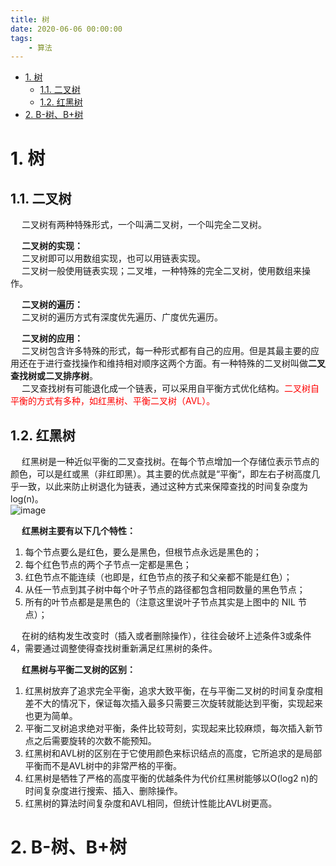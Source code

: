 ```yaml
---
title: 树
date: 2020-06-06 00:00:00
tags:
    - 算法
---
```


<!-- TOC -->

- [1. 树](#1-树)
    - [1.1. 二叉树](#11-二叉树)
    - [1.2. 红黑树](#12-红黑树)
- [2. B-树、B+树](#2-b-树b树)

<!-- /TOC -->

<!--
AVL树
https://mp.weixin.qq.com/s/7MJWagl_L-ZFlLtKdJwbFQ

-->

# 1. 树  
## 1.1. 二叉树  
&emsp; 二叉树有两种特殊形式，一个叫满二叉树，一个叫完全二叉树。  

&emsp; **二叉树的实现：**  
&emsp; 二叉树即可以用数组实现，也可以用链表实现。  
&emsp; 二叉树一般使用链表实现；二叉堆，一种特殊的完全二叉树，使用数组来操作。  

&emsp; **二叉树的遍历：**  
&emsp; 二叉树的遍历方式有深度优先遍历、广度优先遍历。  

&emsp; **二叉树的应用：**  
&emsp; 二叉树包含许多特殊的形式，每一种形式都有自己的应用。但是其最主要的应用还在于进行查找操作和维持相对顺序这两个方面。有一种特殊的二叉树叫做**二叉查找树或二叉排序树**。  
&emsp; 二叉查找树有可能退化成一个链表，可以采用自平衡方式优化结构。<font color = "red">二叉树自平衡的方式有多种，如红黑树、平衡二叉树（AVL）。</font>  

## 1.2. 红黑树  
&emsp; 红黑树是一种近似平衡的二叉查找树。在每个节点增加一个存储位表示节点的颜色，可以是红或黑（非红即黑）。其主要的优点就是“平衡“，即左右子树高度几乎一致，以此来防止树退化为链表，通过这种方式来保障查找的时间复杂度为 log(n)。  
![image](https://gitee.com/wt1814/pic-host/raw/master/images/java/function/function-6.png)  

&emsp; **红黑树主要有以下几个特性：**  
1. 每个节点要么是红色，要么是黑色，但根节点永远是黑色的；  
2. 每个红色节点的两个子节点一定都是黑色；  
3. 红色节点不能连续（也即是，红色节点的孩子和父亲都不能是红色）；  
4. 从任一节点到其子树中每个叶子节点的路径都包含相同数量的黑色节点；  
5. 所有的叶节点都是是黑色的（注意这里说叶子节点其实是上图中的 NIL 节点）；  

&emsp; 在树的结构发生改变时（插入或者删除操作），往往会破坏上述条件3或条件 4，需要通过调整使得查找树重新满足红黑树的条件。  

&emsp; **红黑树与平衡二叉树的区别：**
1. 红黑树放弃了追求完全平衡，追求大致平衡，在与平衡二叉树的时间复杂度相差不大的情况下，保证每次插入最多只需要三次旋转就能达到平衡，实现起来也更为简单。  
2. 平衡二叉树追求绝对平衡，条件比较苛刻，实现起来比较麻烦，每次插入新节点之后需要旋转的次数不能预知。  
3. 红黑树和AVL树的区别在于它使用颜色来标识结点的高度，它所追求的是局部平衡而不是AVL树中的非常严格的平衡。  
4. 红黑树是牺牲了严格的高度平衡的优越条件为代价红黑树能够以O(log2 n)的时间复杂度进行搜索、插入、删除操作。  
5. 红黑树的算法时间复杂度和AVL相同，但统计性能比AVL树更高。  

# 2. B-树、B+树   






